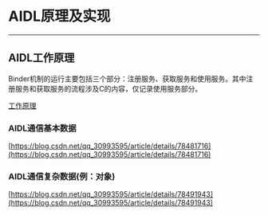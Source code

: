 # AIDL原理及实现 #
----------
## AIDL工作原理 ##
Binder机制的运行主要包括三个部分：注册服务、获取服务和使用服务。其中注册服务和获取服务的流程涉及C的内容，仅记录使用服务部分。

[工作原理](https://lrh1993.gitbooks.io/android_interview_guide/content/android/advance/binder.html#3aidl%E7%9A%84%E5%B7%A5%E4%BD%9C%E5%8E%9F%E7%90%86)
### AIDL通信基本数据 ###
[https://blog.csdn.net/qq_30993595/article/details/78481716](https://blog.csdn.net/qq_30993595/article/details/78481716)
### AIDL通信复杂数据(例：对象) ###
[https://blog.csdn.net/qq_30993595/article/details/78491943](https://blog.csdn.net/qq_30993595/article/details/78491943)